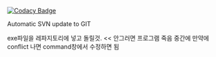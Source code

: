 
[![Codacy Badge](https://api.codacy.com/project/badge/Grade/aea9e5ecec0441d49af761bc5fca980b)](https://app.codacy.com/app/euna501/Automatic-SVN-update-to-GIT?utm_source=github.com&utm_medium=referral&utm_content=vegemil/Automatic-SVN-update-to-GIT&utm_campaign=Badge_Grade_Settings)

Automatic SVN update to GIT

exe파일을 레파지토리에 넣고 돌릴것. << 안그러면 프로그램 죽음
중간에 만약에 conflict 나면 command창에서 수정하면 됨